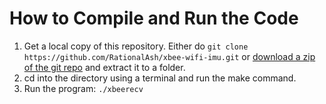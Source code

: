 How to Compile and Run the Code
========================
1. Get a local copy of this repository. Either do ```git clone https://github.com/RationalAsh/xbee-wifi-imu.git``` or [download a zip of the git repo](https://github.com/RationalAsh/xbee-wifi-imu/archive/master.zip) and extract it to a folder.
2. cd into the directory using a terminal and run the make command.
3. Run the program: ```./xbeerecv```
